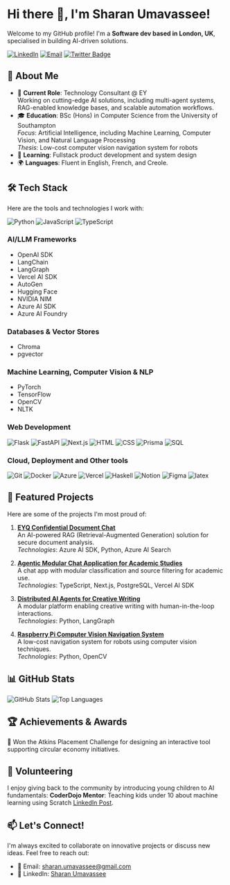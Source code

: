 # Hi there 👋, I'm Sharan Umavassee!

Welcome to my GitHub profile! I'm a **Software dev based in London, UK**, specialised in building AI-driven solutions.

[![LinkedIn](https://img.shields.io/badge/LinkedIn-0077B5?style=for-the-badge&logo=linkedin&logoColor=white)](https://www.linkedin.com/in/sharan-umavassee/)
[![Email](https://img.shields.io/badge/Email-D14836?style=for-the-badge&logo=gmail&logoColor=white)](mailto:sharan.umavassee@gmail.com)
[![Twitter Badge](https://img.shields.io/badge/Twitter-@um_sharan-1DA1F2?style=for-the-badge&logo=twitter&logoColor=white)](https://x.com/um_sharan)


## 🌟 About Me
- 💼 **Current Role**: Technology Consultant @ EY  
  Working on cutting-edge AI solutions, including multi-agent systems, RAG-enabled knowledge bases, and scalable automation workflows.
- 🎓 **Education**: BSc (Hons) in Computer Science from the University of Southampton  
  *Focus*: Artificial Intelligence, including Machine Learning, Computer Vision, and Natural Language Processing  
  *Thesis*: Low-cost computer vision navigation system for robots
- 🌱 **Learning**: Fullstack product development and system design
- 🌍 **Languages**: Fluent in English, French, and Creole.

<!-- ## ⬆ 𝚆𝚑𝚊𝚝 𝙸'𝚖 𝚞𝚙 𝚝𝚘
- 🔨 𝙸'𝚖 𝚌𝚞𝚛𝚛𝚎𝚗𝚝𝚕𝚢...
```yaml
- Working on PyTorch!
- Developing CharaChorder Zero, free cross-platform software-based CharaChorder experience.
```
-->

## 🛠️ Tech Stack
Here are the tools and technologies I work with:

![Python](https://skillicons.dev/icons?i=py)
![JavaScript](https://skillicons.dev/icons?i=js)
![TypeScript](https://skillicons.dev/icons?i=ts)

### **AI/LLM Frameworks**
- OpenAI SDK
- LangChain
- LangGraph
- Vercel AI SDK
- AutoGen
- Hugging Face
- NVIDIA NIM
- Azure AI SDK
- Azure AI Foundry

### **Databases & Vector Stores**
- Chroma
- pgvector

### **Machine Learning, Computer Vision & NLP**
- PyTorch
- TensorFlow
- OpenCV
- NLTK


### **Web Development**
![Flask](https://skillicons.dev/icons?i=flask)
![FastAPI](https://skillicons.dev/icons?i=fastapi)
![Next.js](https://skillicons.dev/icons?i=nextjs)
![HTML](https://skillicons.dev/icons?i=html)
![CSS](https://skillicons.dev/icons?i=css)
![Prisma](https://skillicons.dev/icons?i=prisma)
![SQL](https://skillicons.dev/icons?i=postgresql,mongodb)

### **Cloud, Deployment and Other tools**
![Git](https://skillicons.dev/icons?i=git)
![Docker](https://skillicons.dev/icons?i=docker)
![Azure](https://skillicons.dev/icons?i=azure)
![Vercel](https://skillicons.dev/icons?i=vercel)
![Haskell](https://skillicons.dev/icons?i=haskell)
![Notion](https://skillicons.dev/icons?i=notion)
![Figma](https://skillicons.dev/icons?i=figma)
![latex](https://skillicons.dev/icons?i=latex)



## 🚀 Featured Projects
Here are some of the projects I'm most proud of:

1. [**EYQ Confidential Document Chat**](#)  
   An AI-powered RAG (Retrieval-Augmented Generation) solution for secure document analysis.\
   *Technologies*: Azure AI SDK, Python, Azure AI Search

3. [**Agentic Modular Chat Application for Academic Studies**](https://github.com/sharan1303/study-chat-app)  
   A chat app with modular classification and source filtering for academic use.\
   *Technologies*: TypeScript, Next.js, PostgreSQL, Vercel AI SDK

4. [**Distributed AI Agents for Creative Writing**](#)  
   A modular platform enabling creative writing with human-in-the-loop interactions.\
   *Technologies*: Python, LangGraph

5. [**Raspberry Pi Computer Vision Navigation System**](https://github.com/sharan1303/raspberrypi-computer-vision-navigation-system)  
   A low-cost navigation system for robots using computer vision techniques.  
   *Technologies*: Python, OpenCV



## 📊 GitHub Stats
![GitHub Stats](https://github-readme-stats.vercel.app/api?username=sharan1303&show_icons=true&theme=radical)
![Top Languages](https://github-readme-stats.vercel.app/api/top-langs/?username=sharan1303&layout=compact&theme=radical)



## 🏆 Achievements & Awards
🏅 Won the Atkins Placement Challenge for designing an interactive tool supporting circular economy initiatives.



## 🤝 Volunteering
I enjoy giving back to the community by introducing young children to AI fundamentals:
**CoderDojo Mentor**: Teaching kids under 10 about machine learning using Scratch [LinkedIn Post](https://www.linkedin.com/posts/sharan-umavassee_ai-scratch-activity-7259172549115154432-UWzs?utm_source=share&utm_medium=member_desktop&rcm=ACoAAC3VoxEBrJ1_Etlo4YU3x07VHj3fio1Ks7U).



## 📫 Let's Connect!
I'm always excited to collaborate on innovative projects or discuss new ideas. Feel free to reach out:
- 📧 Email: sharan.umavassee@gmail.com
- 💼 LinkedIn: [Sharan Umavassee](https://www.linkedin.com/in/sharan-umavassee/)
